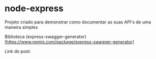 ﻿# node-express
Projeto criado para demonstrar como documentar as suas API's de uma maneira simples

Biblioteca (express-swagger-generator)[https://www.npmjs.com/package/express-swagger-generator]

Link do post:

